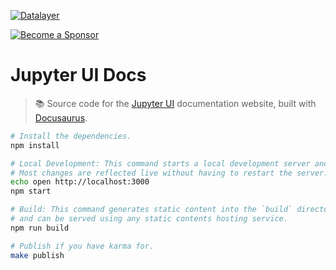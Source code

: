 [![Datalayer](https://assets.datalayer.tech/datalayer-25.svg)](https://datalayer.io)

[![Become a Sponsor](https://img.shields.io/static/v1?label=Become%20a%20Sponsor&message=%E2%9D%A4&logo=GitHub&style=flat&color=1ABC9C)](https://github.com/sponsors/datalayer)

# Jupyter UI Docs

> 📚 Source code for the [Jupyter UI](https://github.com/datalayer/jupyter-ui) documentation website, built with [Docusaurus](https://docusaurus.io).

```bash
# Install the dependencies.
npm install
```

```bash
# Local Development: This command starts a local development server and opens up a browser window.
# Most changes are reflected live without having to restart the server.
echo open http://localhost:3000
npm start
```

```bash
# Build: This command generates static content into the `build` directory
# and can be served using any static contents hosting service.
npm run build
```

```bash
# Publish if you have karma for.
make publish
```
